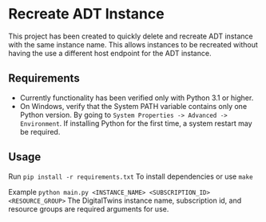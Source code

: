 # Recreate ADT Instance

This project has been created to quickly delete and recreate ADT instance with the same instance name. This allows instances to be recreated without having the use a different host endpoint for the ADT instance.

## Requirements
- Currently functionality has been verified only with Python 3.1 or higher. 
- On Windows, verify that the System PATH variable contains only one Python version. By going to `System Properties -> Advanced -> Environment`. If installing Python for the first time, a system restart may be required. 

## Usage
Run
    ```
    pip install -r requirements.txt
    ```
To install dependencies or use `make`

Example
    ```
    python main.py <INSTANCE_NAME> <SUBSCRIPTION_ID> <RESOURCE_GROUP>
    ```
The DigitalTwins instance name, subscription id, and resource groups are required arguments for use.
